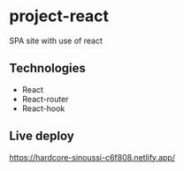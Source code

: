 # project-react

SPA site with use of react

## Technologies

- React
- React-router
- React-hook

## Live deploy 
https://hardcore-sinoussi-c6f808.netlify.app/
